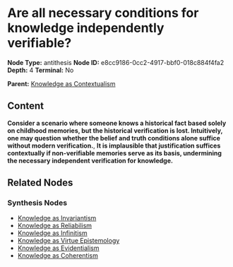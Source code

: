 # Are all necessary conditions for knowledge independently verifiable?

**Node Type:** antithesis
**Node ID:** e8cc9186-0cc2-4917-bbf0-018c884f4fa2
**Depth:** 4
**Terminal:** No

**Parent:** [Knowledge as Contextualism](knowledge-as-contextualism-synthesis-cf11ae76-35a6-438f-8483-038b1b56edaf.md)

## Content

**Consider a scenario where someone knows a historical fact based solely on childhood memories, but the historical verification is lost. Intuitively, one may question whether the belief and truth conditions alone suffice without modern verification.**, **It is implausible that justification suffices contextually if non-verifiable memories serve as its basis, undermining the necessary independent verification for knowledge.**

## Related Nodes

### Synthesis Nodes

- [Knowledge as Invariantism](knowledge-as-invariantism-synthesis-2970e745-83d9-4dd5-9ceb-d3a15e01b8d6.md)
- [Knowledge as Reliabilism](knowledge-as-reliabilism-synthesis-2cf4a4e1-c6a1-4f7e-a864-2da29dd5fca7.md)
- [Knowledge as Infinitism](knowledge-as-infinitism-synthesis-b5e5099c-38b2-49f0-b57f-58c201d59c3c.md)
- [Knowledge as Virtue Epistemology](knowledge-as-virtue-epistemology-synthesis-5a13681f-01ae-40e8-b5ba-82d2835f0a16.md)
- [Knowledge as Evidentialism](knowledge-as-evidentialism-synthesis-7ec2fe70-246a-46a9-8850-f9ae249abdd6.md)
- [Knowledge as Coherentism](knowledge-as-coherentism-synthesis-13f911a3-cc08-47fa-bea4-18b696da2c20.md)
